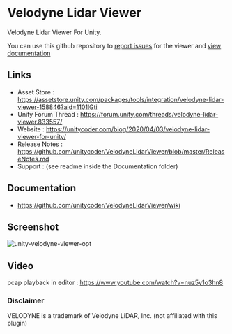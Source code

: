 # Velodyne Lidar Viewer
Velodyne Lidar Viewer For Unity.

You can use this github repository to [report issues](https://github.com/unitycoder/VelodyneLidarViewer/issues) for the viewer and [view documentation](https://github.com/unitycoder/VelodyneLidarViewer/wiki)

## Links
- Asset Store : https://assetstore.unity.com/packages/tools/integration/velodyne-lidar-viewer-158846?aid=1101lGti
- Unity Forum Thread : https://forum.unity.com/threads/velodyne-lidar-viewer.833557/
- Website : https://unitycoder.com/blog/2020/04/03/velodyne-lidar-viewer-for-unity/
- Release Notes : https://github.com/unitycoder/VelodyneLidarViewer/blob/master/ReleaseNotes.md
- Support : (see readme inside the Documentation folder)

## Documentation
- https://github.com/unitycoder/VelodyneLidarViewer/wiki

## Screenshot
![unity-velodyne-viewer-opt](https://user-images.githubusercontent.com/5438317/73758376-2ffad400-4773-11ea-8a57-98cef0562c0c.gif)

## Video
pcap playback in editor : https://www.youtube.com/watch?v=nuz5y1o3hn8

### Disclaimer
VELODYNE is a trademark of Velodyne LiDAR, Inc. (not affiliated with this plugin)
